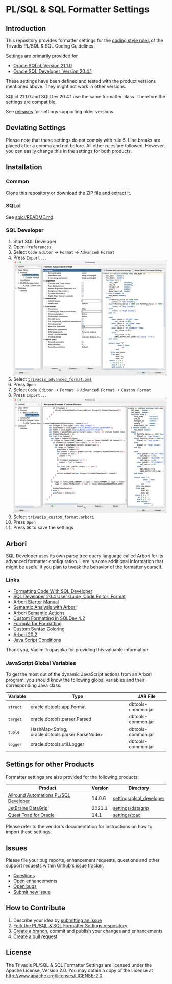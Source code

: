 # PL/SQL & SQL Formatter Settings

## Introduction

This repository provides formatter settings for the [coding style rules](https://trivadis.github.io/plsql-and-sql-coding-guidelines/v4.0/3-coding-style/coding-style/#rules) of the Trivadis PL/SQL & SQL Coding Guidelines.

Settings are primarily provided for

- [Oracle SQLcl, Version 21.1.0](https://www.oracle.com/tools/downloads/sqlcl-downloads.html)
- [Oracle SQL Developer, Version 20.4.1](https://www.oracle.com/database/technologies/appdev/sql-developer.html)

These settings have been defined and tested with the product versions mentioned above. They might not work in other versions.

SQLcl 21.1.0 and SQLDev 20.4.1 use the same formatter class. Therefore the settings are compatible.

See [releases](https://github.com/Trivadis/plsql-formatter-settings/releases) for settings supporting older versions.

## Deviating Settings

Please note that these settings do not comply with rule 5. Line breaks are placed after a comma and not before. All other rules are followed. However, you can easily change this in the settings for both products.

## Installation

### Common

Clone this repository or download the ZIP file and extract it. 

### SQLcl

See [sqlcl/README.md](sqlcl/README.md).

### SQL Developer

1. Start SQL Developer
2. Open `Preferences`
3. Select `Code Editor` -> `Format` -> `Advanced Format`
4. Press `Import...`
   ![Advanced Format](images/advanced_format.png)
5. Select [`trivadis_advanced_format.xml`](settings/sql_developer/trivadis_advanced_format.xml)
6. Press `Open`
7. Select `Code Editor` -> `Format` -> `Advanced Format` -> `Custom Format`
8. Press `Import...`
   ![Custom Format](images/custom_format.png)
9. Select [`trivadis_custom_format.arbori`](settings/sql_developer/trivadis_custom_format.arbori)
10. Press `Open`
11. Press `OK` to save the settings

## Arbori

SQL Developer uses its own parse tree query language called Arbori for its advanced formatter configuration. Here is some additional information that might be useful if you plan to tweak the behavior of the formatter yourself.

### Links

- [Formatting Code With SQL Developer](https://www.salvis.com/blog/2020/04/13/formatting-code-with-sql-developer/)
- [SQL Developer 20.4 User Guide, Code Editor: Format](https://docs.oracle.com/en/database/oracle/sql-developer/20.4/rptug/sql-developer-concepts-usage.html#GUID-9421DA6E-A48A-427B-88C9-4414D83EC9D1__GUID-64BE7F6C-37D1-4D21-96A5-E9A19C7D3543)
- [Arbori Starter Manual](https://vadimtropashko.files.wordpress.com/2017/02/arbori-starter-manual.pdf)
- [Semantic Analysis with Arbori](https://vadimtropashko.files.wordpress.com/2019/11/arbori.pdf)
- [Arbori Semantic Actions](https://vadimtropashko.wordpress.com/2019/08/01/arbori-semantic-actions/)
- [Custom Formatting in SQLDev 4.2](https://vadimtropashko.wordpress.com/2017/01/03/custom-formatting-in-sqldev-4-2/)
- [Formula for Formatting](https://vadimtropashko.wordpress.com/2017/09/28/formatting-formulas/) 
- [Custom Syntax Coloring](https://vadimtropashko.wordpress.com/2018/10/10/custom-syntax-coloring/)
- [Arbori 20.2](https://vadimtropashko.wordpress.com/2020/06/19/arbori-20-2/)
- [Java Script Conditions](https://vadimtropashko.wordpress.com/2020/05/29/java-script-conditions/)

Thank you, Vadim Tropashko for providing this valuable information.

### JavaScript Global Variables

To get the most out of the dynamic JavaScript actions from an Arbori program, you should know the following global variables and their corresponding Java class. 

Variable | Type                                             | JAR File
-------- | ------------------------------------------------ | -----------------------
`struct` | oracle.dbtools.app.Format                        | dbtools-common.jar
`target` | oracle.dbtools.parser.Parsed                     | dbtools-common.jar 
`tuple`  | HashMap<String, oracle.dbtools.parser.ParseNode> | dbtools-common.jar
`logger` | oracle.dbtools.util.Logger                       | dbtools-common.jar

## Settings for other Products

Formatter settings are also provided for the following products:

Product | Version | Directory
------- | ------- | ---------
[Allround Automations PL/SQL Developer](https://www.allroundautomations.com/products/pl-sql-developer/) | 14.0.6 | [settings/plsql_developer](settings/plsql_developer)
[JetBrains DataGrip](https://www.jetbrains.com/datagrip/) | 2021.1 | [settings/datagrip](settings/datagrip)
[Quest Toad for Oracle](https://www.quest.com/products/toad-for-oracle/) | 14.1 | [settings/toad](settings/toad)

Please refer to the vendor's documentation for instructions on how to import these settings.

## Issues
Please file your bug reports, enhancement requests, questions and other support requests within [Github's issue tracker](https://help.github.com/articles/about-issues/).

* [Questions](https://github.com/Trivadis/plsql-formatter-settings/issues?q=is%3Aissue+label%3Aquestion)
* [Open enhancements](https://github.com/Trivadis/plsql-formatter-settings/issues?q=is%3Aopen+is%3Aissue+label%3Aenhancement)
* [Open bugs](https://github.com/Trivadis/plsql-formatter-settings/issues?q=is%3Aopen+is%3Aissue+label%3Abug)
* [Submit new issue](https://github.com/Trivadis/plsql-formatter-settings/issues/new)

## How to Contribute

1. Describe your idea by [submitting an issue](https://github.com/Trivadis/plsql-formatter-settings/issues/new)
2. [Fork the PL/SQL & SQL Formatter Settings respository](https://github.com/Trivadis/plsql-formatter-settings/fork)
3. [Create a branch](https://help.github.com/articles/creating-and-deleting-branches-within-your-repository/), commit and publish your changes and enhancements
4. [Create a pull request](https://help.github.com/articles/creating-a-pull-request/)

## License

The Trivadis PL/SQL & SQL Formatter Settings are licensed under the Apache License, Version 2.0. You may obtain a copy of the License at <http://www.apache.org/licenses/LICENSE-2.0>.
